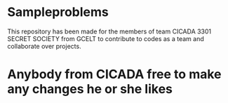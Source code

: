 # Sampleproblems

This repository has been made for the members of team CICADA 3301 SECRET SOCIETY from GCELT to contribute to codes as a team and collaborate over projects.
# Anybody from CICADA free to make any changes he or she likes

